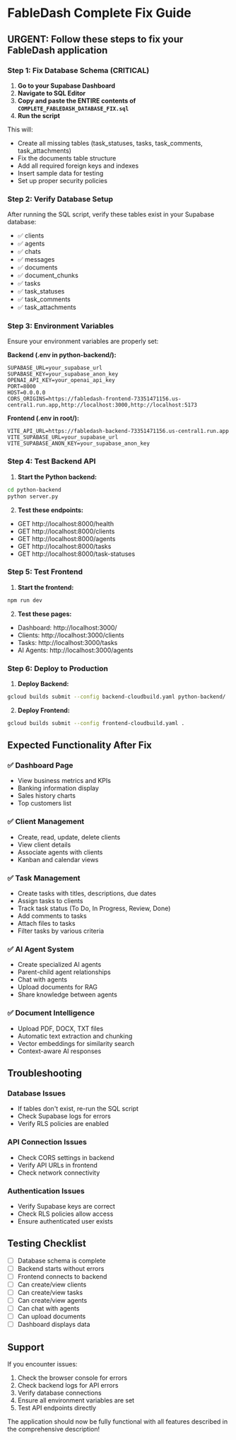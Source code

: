 # FableDash Complete Fix Guide

## URGENT: Follow these steps to fix your FableDash application

### Step 1: Fix Database Schema (CRITICAL)

1. **Go to your Supabase Dashboard**
2. **Navigate to SQL Editor**
3. **Copy and paste the ENTIRE contents of `COMPLETE_FABLEDASH_DATABASE_FIX.sql`**
4. **Run the script**

This will:
- Create all missing tables (task_statuses, tasks, task_comments, task_attachments)
- Fix the documents table structure
- Add all required foreign keys and indexes
- Insert sample data for testing
- Set up proper security policies

### Step 2: Verify Database Setup

After running the SQL script, verify these tables exist in your Supabase database:
- ✅ clients
- ✅ agents  
- ✅ chats
- ✅ messages
- ✅ documents
- ✅ document_chunks
- ✅ tasks
- ✅ task_statuses
- ✅ task_comments
- ✅ task_attachments

### Step 3: Environment Variables

Ensure your environment variables are properly set:

**Backend (.env in python-backend/):**
```
SUPABASE_URL=your_supabase_url
SUPABASE_KEY=your_supabase_anon_key
OPENAI_API_KEY=your_openai_api_key
PORT=8000
HOST=0.0.0.0
CORS_ORIGINS=https://fabledash-frontend-73351471156.us-central1.run.app,http://localhost:3000,http://localhost:5173
```

**Frontend (.env in root/):**
```
VITE_API_URL=https://fabledash-backend-73351471156.us-central1.run.app
VITE_SUPABASE_URL=your_supabase_url
VITE_SUPABASE_ANON_KEY=your_supabase_anon_key
```

### Step 4: Test Backend API

1. **Start the Python backend:**
```bash
cd python-backend
python server.py
```

2. **Test these endpoints:**
- GET http://localhost:8000/health
- GET http://localhost:8000/clients
- GET http://localhost:8000/agents
- GET http://localhost:8000/tasks
- GET http://localhost:8000/task-statuses

### Step 5: Test Frontend

1. **Start the frontend:**
```bash
npm run dev
```

2. **Test these pages:**
- Dashboard: http://localhost:3000/
- Clients: http://localhost:3000/clients
- Tasks: http://localhost:3000/tasks
- AI Agents: http://localhost:3000/agents

### Step 6: Deploy to Production

1. **Deploy Backend:**
```bash
gcloud builds submit --config backend-cloudbuild.yaml python-backend/
```

2. **Deploy Frontend:**
```bash
gcloud builds submit --config frontend-cloudbuild.yaml .
```

## Expected Functionality After Fix

### ✅ Dashboard Page
- View business metrics and KPIs
- Banking information display
- Sales history charts
- Top customers list

### ✅ Client Management
- Create, read, update, delete clients
- View client details
- Associate agents with clients
- Kanban and calendar views

### ✅ Task Management
- Create tasks with titles, descriptions, due dates
- Assign tasks to clients
- Track task status (To Do, In Progress, Review, Done)
- Add comments to tasks
- Attach files to tasks
- Filter tasks by various criteria

### ✅ AI Agent System
- Create specialized AI agents
- Parent-child agent relationships
- Chat with agents
- Upload documents for RAG
- Share knowledge between agents

### ✅ Document Intelligence
- Upload PDF, DOCX, TXT files
- Automatic text extraction and chunking
- Vector embeddings for similarity search
- Context-aware AI responses

## Troubleshooting

### Database Issues
- If tables don't exist, re-run the SQL script
- Check Supabase logs for errors
- Verify RLS policies are enabled

### API Connection Issues
- Check CORS settings in backend
- Verify API URLs in frontend
- Check network connectivity

### Authentication Issues
- Verify Supabase keys are correct
- Check RLS policies allow access
- Ensure authenticated user exists

## Testing Checklist

- [ ] Database schema is complete
- [ ] Backend starts without errors
- [ ] Frontend connects to backend
- [ ] Can create/view clients
- [ ] Can create/view tasks
- [ ] Can create/view agents
- [ ] Can chat with agents
- [ ] Can upload documents
- [ ] Dashboard displays data

## Support

If you encounter issues:
1. Check the browser console for errors
2. Check backend logs for API errors
3. Verify database connections
4. Ensure all environment variables are set
5. Test API endpoints directly

The application should now be fully functional with all features described in the comprehensive description!
